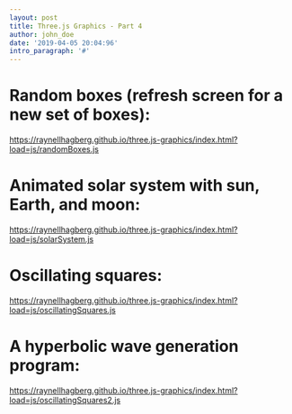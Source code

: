 ```yaml
---
layout: post
title: Three.js Graphics - Part 4
author: john_doe
date: '2019-04-05 20:04:96'
intro_paragraph: '#'
---
```

# Random boxes (refresh screen for a new set of boxes):

<https://raynellhagberg.github.io/three.js-graphics/index.html?load=js/randomBoxes.js>

# Animated solar system with sun, Earth, and moon:

<https://raynellhagberg.github.io/three.js-graphics/index.html?load=js/solarSystem.js>

# Oscillating squares:

<https://raynellhagberg.github.io/three.js-graphics/index.html?load=js/oscillatingSquares.js>

# A hyperbolic wave generation program:

<https://raynellhagberg.github.io/three.js-graphics/index.html?load=js/oscillatingSquares2.js>
